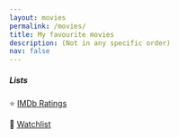 ```yaml
---
layout: movies
permalink: /movies/
title: My favourite movies
description: (Not in any specific order)
nav: false
---
```


##### Lists

⭐️ [IMDb Ratings](https://www.imdb.com/user/ur60523531/ratings?ref_=uspf_ci&mode=grid&sort=date_added,desc)

👀 [Watchlist](https://www.imdb.com/user/ur60523531/watchlist?sort=release_date)